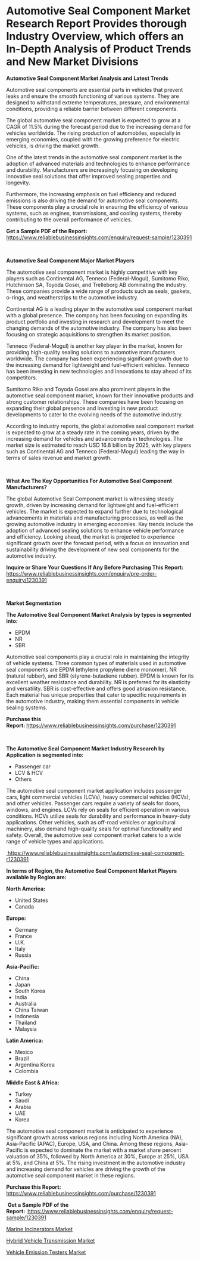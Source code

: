 <p><h1>Automotive Seal Component Market Research Report Provides thorough Industry Overview, which offers an In-Depth Analysis of Product Trends and New Market Divisions</h1></p><p><strong>Automotive Seal Component Market Analysis and Latest Trends</strong></p>
<p><p>Automotive seal components are essential parts in vehicles that prevent leaks and ensure the smooth functioning of various systems. They are designed to withstand extreme temperatures, pressure, and environmental conditions, providing a reliable barrier between different components.</p><p>The global automotive seal component market is expected to grow at a CAGR of 11.5% during the forecast period due to the increasing demand for vehicles worldwide. The rising production of automobiles, especially in emerging economies, coupled with the growing preference for electric vehicles, is driving the market growth.</p><p>One of the latest trends in the automotive seal component market is the adoption of advanced materials and technologies to enhance performance and durability. Manufacturers are increasingly focusing on developing innovative seal solutions that offer improved sealing properties and longevity.</p><p>Furthermore, the increasing emphasis on fuel efficiency and reduced emissions is also driving the demand for automotive seal components. These components play a crucial role in ensuring the efficiency of various systems, such as engines, transmissions, and cooling systems, thereby contributing to the overall performance of vehicles.</p></p>
<p><strong>Get a Sample PDF of the Report:&nbsp;</strong> <a href="https://www.reliablebusinessinsights.com/enquiry/request-sample/1230391">https://www.reliablebusinessinsights.com/enquiry/request-sample/1230391</a></p>
<p>&nbsp;</p>
<p><strong>Automotive Seal Component Major Market Players</strong></p>
<p><p>The automotive seal component market is highly competitive with key players such as Continental AG, Tenneco (Federal-Mogul), Sumitomo Riko, Hutchinson SA, Toyoda Gosei, and Trelleborg AB dominating the industry. These companies provide a wide range of products such as seals, gaskets, o-rings, and weatherstrips to the automotive industry.</p><p>Continental AG is a leading player in the automotive seal component market with a global presence. The company has been focusing on expanding its product portfolio and investing in research and development to meet the changing demands of the automotive industry. The company has also been focusing on strategic acquisitions to strengthen its market position.</p><p>Tenneco (Federal-Mogul) is another key player in the market, known for providing high-quality sealing solutions to automotive manufacturers worldwide. The company has been experiencing significant growth due to the increasing demand for lightweight and fuel-efficient vehicles. Tenneco has been investing in new technologies and innovations to stay ahead of its competitors.</p><p>Sumitomo Riko and Toyoda Gosei are also prominent players in the automotive seal component market, known for their innovative products and strong customer relationships. These companies have been focusing on expanding their global presence and investing in new product developments to cater to the evolving needs of the automotive industry.</p><p>According to industry reports, the global automotive seal component market is expected to grow at a steady rate in the coming years, driven by the increasing demand for vehicles and advancements in technologies. The market size is estimated to reach USD 16.8 billion by 2025, with key players such as Continental AG and Tenneco (Federal-Mogul) leading the way in terms of sales revenue and market growth.</p></p>
<p>&nbsp;</p>
<p><strong>What Are The Key Opportunities For Automotive Seal Component Manufacturers?</strong></p>
<p><p>The global Automotive Seal Component market is witnessing steady growth, driven by increasing demand for lightweight and fuel-efficient vehicles. The market is expected to expand further due to technological advancements in materials and manufacturing processes, as well as the growing automotive industry in emerging economies. Key trends include the adoption of advanced sealing solutions to enhance vehicle performance and efficiency. Looking ahead, the market is projected to experience significant growth over the forecast period, with a focus on innovation and sustainability driving the development of new seal components for the automotive industry.</p></p>
<p><strong>Inquire or Share Your Questions If Any Before Purchasing This Report:</strong> <a href="https://www.reliablebusinessinsights.com/enquiry/pre-order-enquiry/1230391">https://www.reliablebusinessinsights.com/enquiry/pre-order-enquiry/1230391</a></p>
<p>&nbsp;</p>
<p><strong>Market Segmentation</strong></p>
<p><strong>The Automotive Seal Component Market Analysis by types is segmented into:</strong></p>
<p><ul><li>EPDM</li><li>NR</li><li>SBR</li></ul></p>
<p><p>Automotive seal components play a crucial role in maintaining the integrity of vehicle systems. Three common types of materials used in automotive seal components are EPDM (ethylene propylene diene monomer), NR (natural rubber), and SBR (styrene-butadiene rubber). EPDM is known for its excellent weather resistance and durability. NR is preferred for its elasticity and versatility. SBR is cost-effective and offers good abrasion resistance. Each material has unique properties that cater to specific requirements in the automotive industry, making them essential components in vehicle sealing systems.</p></p>
<p><strong>Purchase this Report:&nbsp;</strong><a href="https://www.reliablebusinessinsights.com/purchase/1230391">https://www.reliablebusinessinsights.com/purchase/1230391</a></p>
<p>&nbsp;</p>
<p><strong>The Automotive Seal Component Market Industry Research by Application is segmented into:</strong></p>
<p><ul><li>Passenger car</li><li>LCV & HCV</li><li>Others</li></ul></p>
<p><p>The automotive seal component market application includes passenger cars, light commercial vehicles (LCVs), heavy commercial vehicles (HCVs), and other vehicles. Passenger cars require a variety of seals for doors, windows, and engines. LCVs rely on seals for efficient operation in various conditions. HCVs utilize seals for durability and performance in heavy-duty applications. Other vehicles, such as off-road vehicles or agricultural machinery, also demand high-quality seals for optimal functionality and safety. Overall, the automotive seal component market caters to a wide range of vehicle types and applications.</p></p>
<p><a href="https://www.reliablebusinessinsights.com/automotive-seal-component-r1230391">&nbsp;https://www.reliablebusinessinsights.com/automotive-seal-component-r1230391</a></p>
<p><strong>In terms of Region, the Automotive Seal Component Market Players available by Region are:</strong></p>
<p>
    <p> <strong> North America: </strong>
        <ul>
            <li>United States</li>
            <li>Canada</li>
        </ul>
        </p> 
    <p> <strong> Europe: </strong>
        <ul>
            <li>Germany</li>
            <li>France</li>
            <li>U.K.</li>
            <li>Italy</li>
            <li>Russia</li>
        </ul>
        </p> 
    <p> <strong> Asia-Pacific: </strong>
        <ul>
            <li>China</li>
            <li>Japan</li>
            <li>South Korea</li>
            <li>India</li>
            <li>Australia</li>
            <li>China Taiwan</li>
            <li>Indonesia</li>
            <li>Thailand</li>
            <li>Malaysia</li>
        </ul>
        </p> 
    <p> <strong> Latin America: </strong>
        <ul>
            <li>Mexico</li>
            <li>Brazil</li>
            <li>Argentina Korea</li>
            <li>Colombia</li>
        </ul>
        </p> 
    <p> <strong> Middle East & Africa: </strong>
        <ul>
            <li>Turkey</li>
            <li>Saudi</li>
            <li>Arabia</li>
            <li>UAE</li>
            <li>Korea</li>
        </ul>
    </p>
    </p>
<p><p>The automotive seal component market is anticipated to experience significant growth across various regions including North America (NA), Asia-Pacific (APAC), Europe, USA, and China. Among these regions, Asia-Pacific is expected to dominate the market with a market share percent valuation of 35%, followed by North America at 30%, Europe at 25%, USA at 5%, and China at 5%. The rising investment in the automotive industry and increasing demand for vehicles are driving the growth of the automotive seal component market in these regions.</p></p>
<p><strong>Purchase this Report: </strong><a href="https://www.reliablebusinessinsights.com/purchase/1230391">https://www.reliablebusinessinsights.com/purchase/1230391</a></p>
<p>&nbsp;<strong>Get a Sample PDF of the Report:&nbsp;&nbsp;</strong><a href="https://www.reliablebusinessinsights.com/enquiry/request-sample/1230391">https://www.reliablebusinessinsights.com/enquiry/request-sample/1230391</a></p>
<p><strong></strong></p>
<p><p><a href="https://github.com/violawzepeda0462024/Market-Research-Report-List-1/blob/main/marine-incinerators-market.md">Marine Incinerators Market</a></p><p><a href="https://github.com/victorialyman98067/Market-Research-Report-List-1/blob/main/hybrid-vehicle-transmission-market.md">Hybrid Vehicle Transmission Market</a></p><p><a href="https://github.com/erickahgreen002024/Market-Research-Report-List-1/blob/main/vehicle-emission-testers-market.md">Vehicle Emission Testers Market</a></p></p>